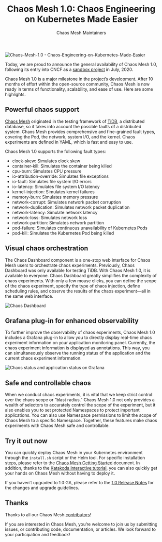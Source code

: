 ﻿---
slug: /chaos-mesh-1.0-chaos-engineering-on-kubernetes-made-easier
title: 'Chaos Mesh 1.0: Chaos Engineering on Kubernetes Made Easier'
author: Chaos Mesh Maintainers
author_url: https://github.com/chaos-mesh
author_image_url: https://avatars1.githubusercontent.com/u/59082378?v=4
image: /img/chaos-mesh-1.0.png
tags: [Announcement, Chaos Mesh, Chaos Engineering]
---

![Chaos-Mesh-1.0 - Chaos-Engineering-on-Kubernetes-Made-Easier](/img/chaos-mesh-1.0.png)

Today, we are proud to announce the general availability of Chaos Mesh 1.0, following its entry into CNCF as a [sandbox project](https://pingcap.com/blog/announcing-chaos-mesh-as-a-cncf-sandbox-project) in July, 2020.

<!--truncate-->

Chaos Mesh 1.0 is a major milestone in the project’s development. After 10 months of effort within the open-source community, Chaos Mesh is now ready in terms of functionality, scalability, and ease of use. Here are some highlights.

## Powerful chaos support

[Chaos Mesh](https://chaos-mesh.org) originated in the testing framework of [TiDB](https://pingcap.com/products/tidb), a distributed database, so it takes into account the possible faults of a distributed system. Chaos Mesh provides comprehensive and fine-grained fault types, covering the Pod, the network, system I/O, and the kernel. Chaos experiments are defined in YAML, which is fast and easy to use.

Chaos Mesh 1.0 supports the following fault types:

- clock-skew: Simulates clock skew
- container-kill: Simulates the container being killed
- cpu-burn: Simulates CPU pressure
- io-attribution-override: Simulates file exceptions
- io-fault: Simulates file system I/O errors
- io-latency: Simulates file system I/O latency
- kernel-injection: Simulates kernel failures
- memory-burn: Simulates memory pressure
- network-corrupt: Simulates network packet corruption
- network-duplication: Simulates network packet duplication
- network-latency: Simulate network latency
- network-loss: Simulates network loss
- network-partition: Simulates network partition
- pod-failure: Simulates continuous unavailability of Kubernetes Pods
- pod-kill: Simulates the Kubernetes Pod being killed

## Visual chaos orchestration

The Chaos Dashboard component is a one-stop web interface for Chaos Mesh users to orchestrate chaos experiments. Previously, Chaos Dashboard was only available for testing TiDB. With Chaos Mesh 1.0, it is available to everyone. Chaos Dashboard greatly simplifies the complexity of chaos experiments. With only a few mouse clicks, you can define the scope of the chaos experiment, specify the type of chaos injection, define scheduling rules, and observe the results of the chaos experiment—all in the same web interface.

![Chaos Dashboard](/img/chaos-dashboard.gif)

## Grafana plug-in for enhanced observability

To further improve the observability of chaos experiments, Chaos Mesh 1.0 includes a Grafana plug-in to allow you to directly display real-time chaos experiment information on your application monitoring panel. Currently, the chaos experiment information is displayed as annotations. This way, you can simultaneously observe the running status of the application and the current chaos experiment information.

![Chaos status and application status on Grafana](/img/chaos-status.png)

## Safe and controllable chaos

When we conduct chaos experiments, it is vital that we keep strict control over the chaos scope or “blast radius.” Chaos Mesh 1.0 not only provides a wealth of selectors to accurately control the scope of the experiment, but it also enables you to set protected Namespaces to protect important applications. You can also use Namespace permissions to limit the scope of Chaos Mesh to a specific Namespace. Together, these features make chaos experiments with Chaos Mesh safe and controllable.

## Try it out now

You can quickly deploy Chaos Mesh in your Kubernetes environment through the `install.sh` script or the Helm tool. For specific installation steps, please refer to the [Chaos Mesh Getting Started](https://chaos-mesh.org/docs/1.2.4/user_guides/installation) document. In addition, thanks to the [Katakoda interactive tutorial](https://chaos-mesh.org/interactive-tutorial), you can also quickly get your hands on Chaos Mesh without having to deploy it.

If you haven’t upgraded to 1.0 GA, please refer to the [1.0 Release Notes](https://github.com/chaos-mesh/chaos-mesh/releases/tag/v1.0.0) for the changes and upgrade guidelines.

## Thanks

Thanks to all our Chaos Mesh [contributors](https://github.com/chaos-mesh/chaos-mesh/graphs/contributors)!

If you are interested in Chaos Mesh, you’re welcome to join us by submitting issues, or contributing code, documentation, or articles. We look forward to your participation and feedback!
